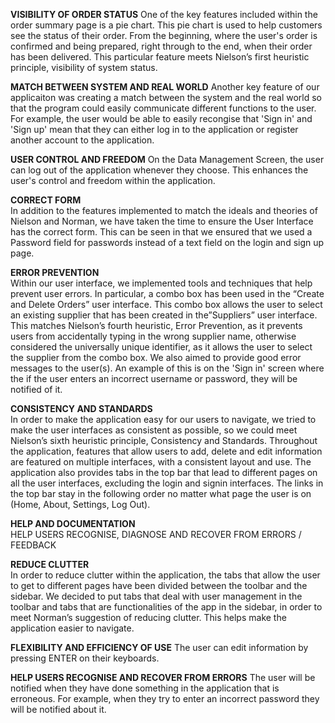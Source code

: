 **VISIBILITY OF ORDER STATUS**
One of the key features included within the order summary page is a pie chart. This pie chart is used to help customers see the status of their order. From the beginning, where the user's order is confirmed and being prepared, right through to the end, when their order has been delivered. This particular feature meets Nielson’s first heuristic principle, visibility of system status. 

**MATCH BETWEEN SYSTEM AND REAL WORLD**
Another key feature of our applicaiton was creating a match between the system and the real world so that the program could easily communicate different functions to the user. For example, the user would be able to easily recongise that 'Sign in' and 'Sign up' mean that they can either log in to the application or register another account to the application. 

**USER CONTROL AND FREEDOM**
On the Data Management Screen, the user can log out of the application whenever they choose. This enhances the user's control and freedom within the application.

**CORRECT FORM**  
In addition to the features implemented to match the ideals and theories of Nielson and Norman, we have taken the time to ensure the User Interface has the correct form. This can be seen in that we ensured that we used a Password field for passwords instead of a text field on the login and sign up page. 

**ERROR PREVENTION**  
Within our user interface, we implemented tools and techniques that help prevent user errors. In particular, a combo box has been used in the “Create and Delete Orders” user interface. This combo box allows the user to select an existing supplier that has been created in the”Suppliers” user interface. This matches Nielson’s  fourth heuristic, Error Prevention, as it prevents users from accidentally typing in the wrong supplier name, otherwise considered the universally unique identifier, as it allows the user to select the supplier from the combo box. We also aimed to provide good error messages to the user(s). An example of this is on the 'Sign in' screen where the if the user enters an incorrect username or password, they will be notified of it. 

**CONSISTENCY AND STANDARDS**  
In order to make the application easy for our users to navigate, we tried to make the user interfaces as consistent as possible, so we could meet Nielson’s sixth heuristic principle, Consistency and Standards. Throughout the application, features that allow users to add, delete and edit information are featured on multiple interfaces, with a consistent layout and use. The application also provides tabs in the top bar that lead to different pages on all the user interfaces, excluding the login and signin interfaces.  The links in the top bar stay in the following order no matter what page the user is on (Home, About, Settings, Log Out). 
 
**HELP AND DOCUMENTATION**   
HELP USERS RECOGNISE, DIAGNOSE AND RECOVER FROM ERRORS / FEEDBACK 

**REDUCE CLUTTER**  
In order to reduce clutter within the application, the tabs that allow the user to get to different pages have been divided between the toolbar and the sidebar. We decided to put tabs that deal with user management in the toolbar and tabs that are functionalities of the app in the sidebar, in order to meet Norman’s suggestion of reducing clutter. This helps make the application easier to navigate.   

**FLEXIBILITY AND EFFICIENCY OF USE**
The user can edit information by pressing ENTER on their keyboards.

**HELP USERS RECOGNISE AND RECOVER FROM ERRORS**
The user will be notified when they have done something in the application that is erroneous. For example, when they try to enter an incorrect password they will be notified about it. 
